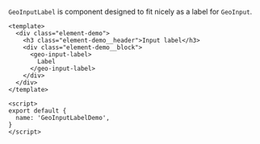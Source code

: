 `GeoInputLabel` is component designed to fit nicely as a label for 
`GeoInput`.

```vue
<template>
  <div class="element-demo">
    <h3 class="element-demo__header">Input label</h3>
    <div class="element-demo__block">
      <geo-input-label>
        Label
      </geo-input-label>
    </div>
  </div>
</template>

<script>
export default {
  name: 'GeoInputLabelDemo',
}
</script>
```
